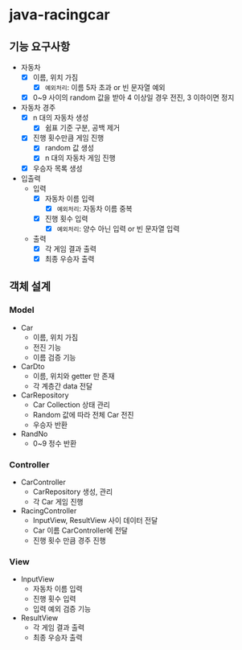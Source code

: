 # java-racingcar
## 기능 요구사항 
- 자동차
  - [x] 이름, 위치 가짐 
    - [x] `예외처리`: 이름 5자 초과 or 빈 문자열 예외
  -  [x] 0~9 사이의 random 값을 받아 4 이상일 경우 전진, 3 이하이면 정지
- 자동차 경주 
  - [x] n 대의 자동차 생성
    - [x] 쉼표 기준 구분, 공백 제거
  - [x] 진행 횟수만큼 게임 진행
    - [x] random 값 생성
    - [x] n 대의 자동차 게임 진행
  - [x] 우승자 목록 생성
- 입출력
  - 입력
    - [x] 자동차 이름 입력
      - [x] `예외처리`: 자동차 이름 중복
    - [x] 진행 횟수 입력
      - [x] `예외처리`: 양수 아닌 입력 or 빈 문자열 입력
  - 출력
    - [x] 각 게임 결과 출력
    - [x] 최종 우승자 출력

## 객체 설계
### Model
- Car
  - 이름, 위치 가짐
  - 전진 기능
  - 이름 검증 기능 
- CarDto
  - 이름, 위치와 getter 만 존재
  - 각 계층간 data 전달
- CarRepository
  - Car Collection 상태 관리
  - Random 값에 따라 전체 Car 전진
  - 우승자 반환
- RandNo
  - 0~9 정수 반환 

### Controller
- CarController
  - CarRepository 생성, 관리
  - 각 Car 게임 진행
- RacingController
  - InputView, ResultView 사이 데이터 전달
  - Car 이름 CarController에 전달
  - 진행 횟수 만큼 경주 진행

### View
- InputView
  - 자동차 이름 입력
  - 진행 횟수 입력
  - 입력 예외 검증 기능
- ResultView
  - 각 게임 결과 출력
  - 최종 우승자 출력